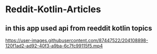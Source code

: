 # Reddit-Kotlin-Articles
## in this app used api from reeddit kotlin topics

https://user-images.githubusercontent.com/87447522/204108898-120f1ad2-ad92-40f3-a9ba-6c7fc99115f5.mp4
